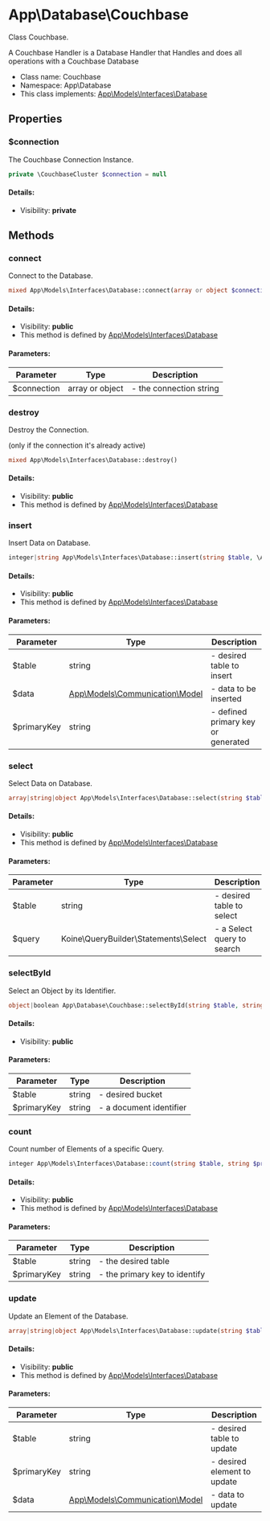 App\Database\Couchbase
===============

Class Couchbase.

A Couchbase Handler is a Database Handler that
Handles and does all operations with a Couchbase Database


* Class name: Couchbase
* Namespace: App\Database
* This class implements: [App\Models\Interfaces\Database](App-Models-Interfaces-Database.md)




Properties
----------


### $connection

The Couchbase Connection Instance.



```php
private \CouchbaseCluster $connection = null
```

#### Details:
* Visibility: **private**


Methods
-------


### connect

Connect to the Database.



```php
mixed App\Models\Interfaces\Database::connect(array or object $connection)
```

#### Details:
* Visibility: **public**
* This method is defined by [App\Models\Interfaces\Database](App-Models-Interfaces-Database.md)


#### Parameters:

| Parameter | Type | Description |
|-----------|------|-------------|
| $connection | array or object |  - the connection string |



### destroy

Destroy the Connection.

(only if the connection it's already active)

```php
mixed App\Models\Interfaces\Database::destroy()
```

#### Details:
* Visibility: **public**
* This method is defined by [App\Models\Interfaces\Database](App-Models-Interfaces-Database.md)




### insert

Insert Data on Database.



```php
integer|string App\Models\Interfaces\Database::insert(string $table, \App\Models\Communication\Model $data, string $primaryKey)
```

#### Details:
* Visibility: **public**
* This method is defined by [App\Models\Interfaces\Database](App-Models-Interfaces-Database.md)


#### Parameters:

| Parameter | Type | Description |
|-----------|------|-------------|
| $table | string |  - desired table to insert |
| $data | [App\Models\Communication\Model](App-Models-Communication-Model.md) |  - data to be inserted |
| $primaryKey | string |  - defined primary key or generated |



### select

Select Data on Database.



```php
array|string|object App\Models\Interfaces\Database::select(string $table, \Koine\QueryBuilder\Statements\Select $query)
```

#### Details:
* Visibility: **public**
* This method is defined by [App\Models\Interfaces\Database](App-Models-Interfaces-Database.md)


#### Parameters:

| Parameter | Type | Description |
|-----------|------|-------------|
| $table | string |  - desired table to select |
| $query | Koine\QueryBuilder\Statements\Select |  - a Select query to search |



### selectById

Select an Object by its Identifier.



```php
object|boolean App\Database\Couchbase::selectById(string $table, string $primaryKey)
```

#### Details:
* Visibility: **public**


#### Parameters:

| Parameter | Type | Description |
|-----------|------|-------------|
| $table | string |  - desired bucket |
| $primaryKey | string |  - a document identifier |



### count

Count number of Elements of a specific Query.



```php
integer App\Models\Interfaces\Database::count(string $table, string $primaryKey)
```

#### Details:
* Visibility: **public**
* This method is defined by [App\Models\Interfaces\Database](App-Models-Interfaces-Database.md)


#### Parameters:

| Parameter | Type | Description |
|-----------|------|-------------|
| $table | string |  - the desired table |
| $primaryKey | string |  - the primary key to identify |



### update

Update an Element of the Database.



```php
array|string|object App\Models\Interfaces\Database::update(string $table, string $primaryKey, \App\Models\Communication\Model $data)
```

#### Details:
* Visibility: **public**
* This method is defined by [App\Models\Interfaces\Database](App-Models-Interfaces-Database.md)


#### Parameters:

| Parameter | Type | Description |
|-----------|------|-------------|
| $table | string |  - desired table to update |
| $primaryKey | string |  - desired element to update |
| $data | [App\Models\Communication\Model](App-Models-Communication-Model.md) |  - data to update |


